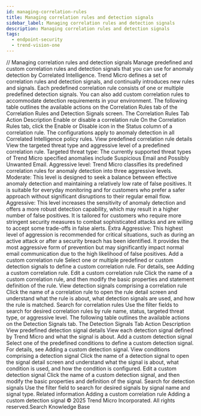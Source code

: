 ```yaml
---
id: managing-correlation-rules
title: Managing correlation rules and detection signals
sidebar_label: Managing correlation rules and detection signals
description: Managing correlation rules and detection signals
tags:
  - endpoint-security
  - trend-vision-one
---
```


/*<![CDATA[*/ $('#title').html($('meta[name=map-description]').attr('content')); /*]]>*/ Managing correlation rules and detection signals Manage predefined and custom correlation rules and detection signals that you can use for anomaly detection by Correlated Intelligence. Trend Micro defines a set of correlation rules and detection signals, and continually introduces new rules and signals. Each predefined correlation rule consists of one or multiple predefined detection signals. You can also add custom correlation rules to accommodate detection requirements in your environment. The following table outlines the available actions on the Correlation Rules tab of the Correlation Rules and Detection Signals screen. The Correlation Rules Tab Action Description Enable or disable a correlation rule On the Correlation Rules tab, click the Enable or Disable icon in the Status column of a correlation rule. The configurations apply to anomaly detection in all Correlated Intelligence policy rules. View predefined correlation rule details View the targeted threat type and aggressive level of a predefined correlation rule. Targeted threat type: The currently supported threat types of Trend Micro specified anomalies include Suspicious Email and Possibly Unwanted Email. Aggressive level: Trend Micro classifies its predefined correlation rules for anomaly detection into three aggressive levels. Moderate: This level is designed to seek a balance between effective anomaly detection and maintaining a relatively low rate of false positives. It is suitable for everyday monitoring and for customers who prefer a safer approach without significant disruptions to their regular email flow. Aggressive: This level increases the sensitivity of anomaly detection and offers a more robust detection capability, which may result in a higher number of false positives. It is tailored for customers who require more stringent security measures to combat sophisticated attacks and are willing to accept some trade-offs in false alerts. Extra Aggressive: This highest level of aggression is recommended for critical situations, such as during an active attack or after a security breach has been identified. It provides the most aggressive form of prevention but may significantly impact normal email communication due to the high likelihood of false positives. Add a custom correlation rule Select one or multiple predefined or custom detection signals to define a custom correlation rule. For details, see Adding a custom correlation rule. Edit a custom correlation rule Click the name of a custom correlation rule, and then modify the basic properties and statement definition of the rule. View detection signals comprising a correlation rule Click the name of a correlation rule to open the rule detail screen and understand what the rule is about, what detection signals are used, and how the rule is matched. Search for correlation rules Use the filter fields to search for desired correlation rules by rule name, status, targeted threat type, or aggressive level. The following table outlines the available actions on the Detection Signals tab. The Detection Signals Tab Action Description View predefined detection signal details View each detection signal defined by Trend Micro and what the signal is about. Add a custom detection signal Select one of the predefined conditions to define a custom detection signal. For details, see Adding a custom detection signal. View conditions comprising a detection signal Click the name of a detection signal to open the signal detail screen and understand what the signal is about, what condition is used, and how the condition is configured. Edit a custom detection signal Click the name of a custom detection signal, and then modify the basic properties and definition of the signal. Search for detection signals Use the filter field to search for desired signals by signal name and signal type. Related information Adding a custom correlation rule Adding a custom detection signal © 2025 Trend Micro Incorporated. All rights reserved.Search Knowledge Base